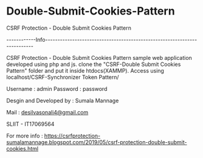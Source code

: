 # Double-Submit-Cookies-Pattern
CSRF Protection - Double Submit Cookies Pattern

------------Info-------------------------------------------------------------------------

CSRF Protection -  Double Submit Cookies Pattern sample web application developed using php and js. clone the "CSRF-Double Submit Cookies Pattern" folder and put it inside htdocs(XAMMP). Access using localhost/CSRF-Synchronizer Token Pattern/

Username : admin Password : password

Desgin and Developed by : Sumala Mannage

Mail : desilvasonali4@gmail.com

SLIIT - IT17069564

For more info : https://csrfprotection-sumalamannage.blogspot.com/2019/05/csrf-protection-double-submit-cookies.html
